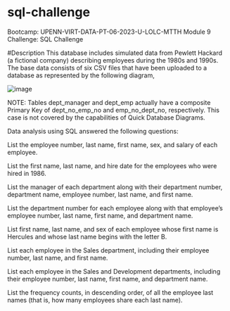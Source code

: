 # sql-challenge
Bootcamp: UPENN-VIRT-DATA-PT-06-2023-U-LOLC-MTTH Module 9 Challenge: SQL Challenge

#Description
This database includes simulated data from Pewlett Hackard (a fictional company) describing employees during the 1980s and 1990s. The base data consists of six CSV files that have been uploaded to a database as represented by the following diagram,

![image](https://github.com/michaelpointek/sql-challenge/assets/153694943/eaf59864-5141-475c-bffe-279cd07a1932)


NOTE: Tables dept_manager and dept_emp actually have a composite Primary Key of dept_no_emp_no and emp_no_dept_no, respectively. This case is not covered by the capabilities of Quick Database Diagrams.

Data analysis using SQL answered the following questions:

List the employee number, last name, first name, sex, and salary of each employee.

List the first name, last name, and hire date for the employees who were hired in 1986.

List the manager of each department along with their department number, department name, employee number, last name, and first name.

List the department number for each employee along with that employee’s employee number, last name, first name, and department name.

List first name, last name, and sex of each employee whose first name is Hercules and whose last name begins with the letter B.

List each employee in the Sales department, including their employee number, last name, and first name.

List each employee in the Sales and Development departments, including their employee number, last name, first name, and department name.

List the frequency counts, in descending order, of all the employee last names (that is, how many employees share each last name).
